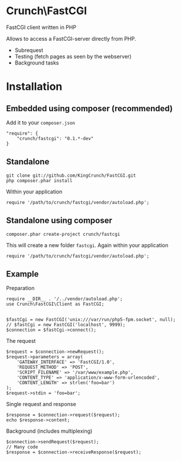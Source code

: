 Crunch\FastCGI
===
FastCGI client written in PHP


Allows to access a FastCGI-server directly from PHP.

- Subrequest
- Testing (fetch pages as seen by the webserver)
- Background tasks


Installation
===
Embedded using composer (recommended)
---
Add it to your `composer.json`

    "require": {
        "crunch/fastcgi": "0.1.*-dev"
    }

Standalone
---

    git clone git://github.com/KingCrunch/FastCGI.git
    php composer.phar install

Within your application

    require '/path/to/crunch/fastcgi/vendor/autoload.php';

Standalone using composer
---

    composer.phar create-project crunch/fastcgi

This will create a new folder `fastcgi`. Again within your application

    require '/path/to/crunch/fastcgi/vendor/autoload.php';


Example
---

Preparation

    require __DIR__ . '/../vendor/autoload.php';
    use Crunch\FastCGI\Client as FastCGI;


    $fastCgi = new FastCGI('unix:///var/run/php5-fpm.socket', null);
    // $fastCgi = new FastCGI('localhost', 9999);
    $connection = $fastCgi->connect();

The request

    $request = $connection->newRequest();
    $request->parameters = array(
        'GATEWAY_INTERFACE' => 'FastCGI/1.0',
        'REQUEST_METHOD' => 'POST',
        'SCRIPT_FILENAME' => '/var/www/example.php',
        'CONTENT_TYPE' => 'application/x-www-form-urlencoded',
        'CONTENT_LENGTH' => strlen('foo=bar')
    );
    $request->stdin = 'foo=bar';

Single request and response

    $response = $connection->request($request);
    echo $response->content;

Background (includes multiplexing)

    $connection->sendRequest($request);
    // Many code
    $response = $connection->receiveResponse($request);

